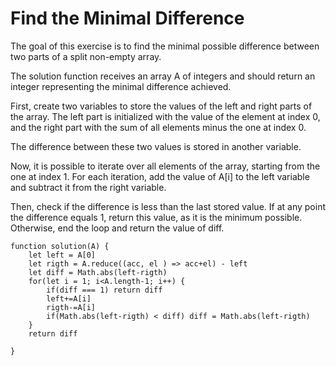 # Find the Minimal Difference

The goal of this exercise is to find the minimal possible difference between two parts of a split non-empty array.

The solution function receives an array A of integers and should return an integer representing the minimal difference achieved.

First, create two variables to store the values of the left and right parts of the array. The left part is initialized with the value of the element at index 0, and the right part with the sum of all elements minus the one at index 0.

The difference between these two values is stored in another variable.

Now, it is possible to iterate over all elements of the array, starting from the one at index 1. For each iteration, add the value of A[i] to the left variable and subtract it from the right variable.

Then, check if the difference is less than the last stored value. If at any point the difference equals 1, return this value, as it is the minimum possible. Otherwise, end the loop and return the value of diff.

```
function solution(A) {
    let left = A[0]
    let rigth = A.reduce((acc, el ) => acc+el) - left
    let diff = Math.abs(left-rigth)
    for(let i = 1; i<A.length-1; i++) {
        if(diff === 1) return diff
        left+=A[i]
        rigth-=A[i]
        if(Math.abs(left-rigth) < diff) diff = Math.abs(left-rigth)
    }
    return diff
    
}
```

